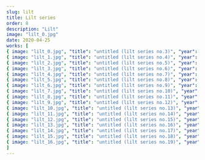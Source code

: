 ```yaml
---
slug: lilt
title: Lilt series
order: 8
description: "Lilt"
image: "lilt_0.jpg"
date: 2020-04-25
works: [
{ image: "lilt_0.jpg", "title": "untitled (lilt series no.3)", "year": 2018, "dimensions": "135x160", "materials": "oil on cotton canvas" },
{ image: "lilt_1.jpg", "title": "untitled (lilt series no.4)", "year": 2018, "dimensions": "158x180", "materials": "oil on cotton canvas" },
{ image: "lilt_2.jpg", "title": "untitled (lilt series no.5)", "year": 2018, "dimensions": "135x158", "materials": "oil on cotton canvas" },
{ image: "lilt_3.jpg", "title": "untitled (lilt series no.6)", "year": 2018, "dimensions": "135x168", "materials": "oil on cotton canvas" },
{ image: "lilt_4.jpg", "title": "untitled (lilt series no.7)", "year": 2018, "dimensions": "135x168", "materials": "oil on cotton canvas" },
{ image: "lilt_5.jpg", "title": "untitled (lilt series no.8)", "year": 2018, "dimensions": "70x85", "materials": "oil on cotton canvas" },
{ image: "lilt_6.jpg", "title": "untitled (lilt series no.9)", "year": 2018, "dimensions": "70x85", "materials": "oil on cotton canvas" },
{ image: "lilt_7.jpg", "title": "untitled (lilt series no.10)", "year": 2018, "dimensions": "143x168", "materials": "oil on cotton canvas" },
{ image: "lilt_8.jpg", "title": "untitled (lilt series no.11)", "year": 2018, "dimensions": "158x180", "materials": "oil on cotton canvas" },
{ image: "lilt_9.jpg", "title": "untitled (lilt series no.12)", "year": 2018, "dimensions": "121x141", "materials": "oil on cotton canvas" },
{ image: "lilt_10.jpg", "title": "untitled (lilt series no.13)", "year": 2018, "dimensions": "121x141", "materials": "oil on cotton canvas" },
{ image: "lilt_11.jpg", "title": "untitled (lilt series no.14)", "year": 2018, "dimensions": "143x168", "materials": "oil on cotton canvas" },
{ image: "lilt_12.jpg", "title": "untitled (lilt series no.15)", "year": 2018, "dimensions": "143x168", "materials": "oil on cotton canvas" },
{ image: "lilt_13.jpg", "title": "untitled (lilt series no.16)", "year": 2018, "dimensions": "143x168", "materials": "oil on cotton canvas" },
{ image: "lilt_14.jpg", "title": "untitled (lilt series no.17)", "year": 2018, "dimensions": "143x168", "materials": "oil on cotton canvas" },
{ image: "lilt_15.jpg", "title": "untitled (lilt series no.18)", "year": 2018, "dimensions": "143x168", "materials": "oil on cotton canvas" },
{ image: "lilt_16.jpg", "title": "untitled (lilt series no.19)", "year": 2018, "dimensions": "143x168", "materials": "oil on cotton canvas" }
]
---
```

